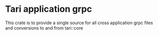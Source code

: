 # Tari application grpc

This crate is to provide a single source for all cross application grpc files and conversions to and from tari::core
